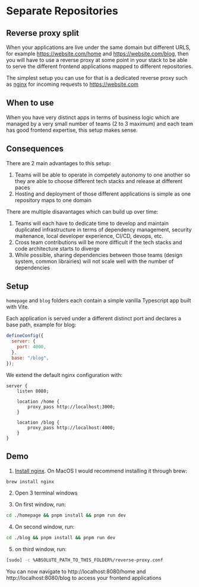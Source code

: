 # Separate Repositories

## Reverse proxy split

When your applications are live under the same domain but different URLS, for example https://website.com/home and https://website.com/blog, then you will have to use a reverse proxy at some point in your stack to be able to serve the different frontend applications mapped to different repositories.

The simplest setup you can use for that is a dedicated reverse proxy such as [nginx](https://nginx.org/) for incoming requests to https://website.com

## When to use

When you have very distinct apps in terms of business logic which are managed by a very small number of teams (2 to 3 maximum) and each team has good frontend expertise, this setup makes sense.

## Consequences

There are 2 main advantages to this setup:

1. Teams will be able to operate in competely autonomy to one another so they are able to choose different tech stacks and release at different paces
2. Hosting and deployment of those different applications is simple as one repository maps to one domain

There are multiple disavantages which can build up over time:

1. Teams will each have to dedicate time to develop and maintain duplicated infrastructure in terms of dependency management, security maitenance, local developer experience, CI/CD, devops, etc.
2. Cross team contributions will be more difficult if the tech stacks and code architecture starts to diverge
3. While possible, sharing dependencies between those teams (design system, common librairies) will not scale well with the number of dependencies

## Setup

`homepage` and `blog` folders each contain a simple vanilla Typescript app built with Vite.

Each application is served under a different distinct port and declares a base path, example for blog:

```javascript
defineConfig({
  server: {
    port: 4000,
  },
  base: "/blog",
});
```

We extend the default nginx configuration with:

```
server {
    listen 8080;

    location /home {
        proxy_pass http://localhost:3000;
    }

    location /blog {
        proxy_pass http://localhost:4000;
    }
}
```

## Demo

1. [Install nginx](https://nginx.org/en/docs/install.html). On MacOS I would recommend installing it through brew:

```bash
brew install nginx
```

2. Open 3 terminal windows

3. On first window, run:

```bash
cd ./homepage && pnpm install && pnpm run dev
```

4. On second window, run:

```bash
cd ./blog && pnpm install && pnpm run dev
```

5. on third window, run:

```bash
[sudo] -c %ABSOLUTE_PATH_TO_THIS_FOLDER%/reverse-proxy.conf
```

You can now navigate to http://localhost:8080/home and http://localhost:8080/blog to access your frontend applications
